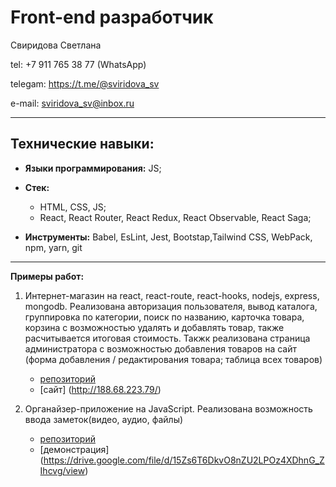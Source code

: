 # Front-end разработчик

Свиридова Светлана

tel: +7 911 765 38 77 (WhatsApp)

telegam: https://t.me/@sviridova_sv

e-mail: sviridova_sv@inbox.ru

---

## Технические навыки:

- **Языки программирования:** JS;
- **Стек:**

  - HTML, CSS, JS;
  - React, React Router, React Redux, React Observable, React Saga;

- **Инструменты:** Babel, EsLint, Jest, Bootstap,Tailwind CSS, WebPack, npm, yarn, git

---

**Примеры работ:**

1. Интернет-магазин на react, react-route, react-hooks, nodejs, express, mongodb. Реализована авторизация пользователя, вывод каталога, группировка по категории, поиск по названию, карточка товара, корзина с возможностью удалять и добавлять товар, также расчитывается итоговая стоимость. Такжк реализована страница администратора с возможностью добавления товаров на сайт (форма добавления / редактирования товара; таблица всех товаров)

   - [репозиторий](https://github.com/lana2810/store)
   - [сайт] (http://188.68.223.79/)

2. Органайзер-приложение на JavaScript. Реализована возможность ввода заметок(видео, аудио, файлы)
   - [репозиторий](https://github.com/lana2810/ahj-diplom)
   - [демонстрация] (https://drive.google.com/file/d/15Zs6T6DkvO8nZU2LPOz4XDhnG_ZIhcvg/view)
